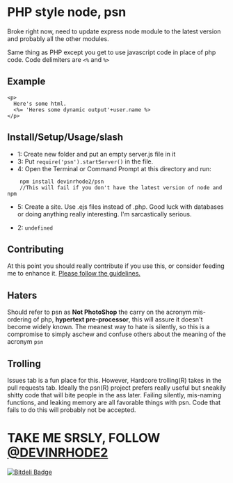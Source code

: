 # PHP style node, psn

Broke right now, need to update express node module to the latest version and probably all the other modules. 

Same thing as PHP except you get to use javascript code in place of php code. Code delimiters are `<%` and `%>`

## Example

    <p>
      Here's some html.
      <%= 'Heres some dynamic output'+user.name %>
    </p>

## Install/Setup/Usage/slash

* 1: Create new folder and put an empty server.js file in it
* 3: Put `require('psn').startServer()` in the file.
* 4: Open the Terminal or Command Prompt at this directory and run:
```
    npm install devinrhode2/psn
    //This will fail if you don't have the latest version of node and npm
```

* 5: Create a site. Use .ejs files instead of .php. Good luck with databases or doing anything really interesting. I'm sarcastically serious.

* 2: `undefined`

## Contributing

At this point you should really contribute if you use this, or consider feeding me to enhance it. [Please follow the guidelines.](/devinrhode/psn/blob/master/CONTRIBUTING.md)

## Haters

Should refer to psn as __Not PhotoShop__ the carry on the acronym mis-ordering of php, __hypertext pre-processor__, this will assure it doesn't become widely known. The meanest way to hate is silently, so this is a compromise to simply aschew and confuse others about the meaning of the acronym `psn`

## Trolling

Issues tab is a fun place for this. However, Hardcore trolling(R) takes in the pull requests tab. Ideally the psn(R) project prefers really useful but sneakily shitty code that will bite people in the ass later. Failing silently, mis-naming functions, and leaking memory are all favorable things with psn. Code that fails to do this will probably not be accepted.

# TAKE ME SRSLY, FOLLOW <a href="https://twitter.com/devinrhode2">@DEVINRHODE2</a>


[![Bitdeli Badge](https://d2weczhvl823v0.cloudfront.net/devinrhode2/psn/trend.png)](https://bitdeli.com/free "Bitdeli Badge")


